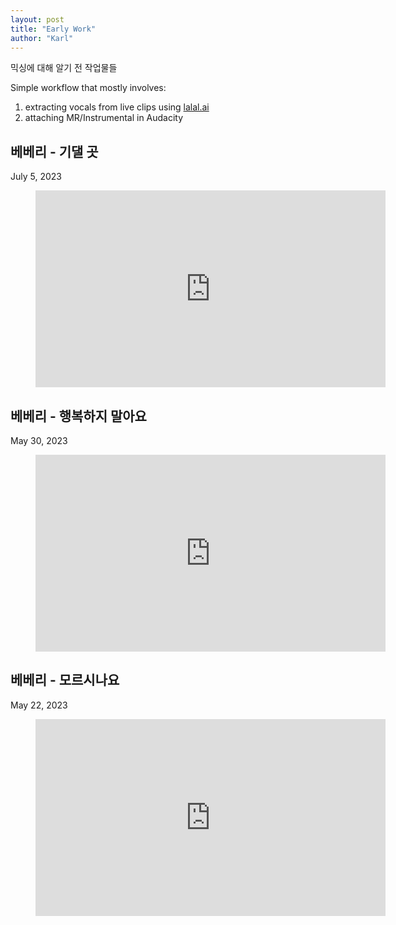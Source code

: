 ```yaml
---
layout: post
title: "Early Work"
author: "Karl"
---
```


믹싱에 대해 알기 전 작업물들

Simple workflow that mostly involves:
1. extracting vocals from live clips using [lalal.ai](https://www.lalal.ai/)
2. attaching MR/Instrumental in Audacity

## 베베리 - 기댈 곳
July 5, 2023

<figure class="video_container">
    <iframe width="560" height="315" src="https://www.youtube.com/watch?v=lGwgZ-sMIHk" frameborder="0" allowfullscreen></iframe>
</figure>

## 베베리 - 행복하지 말아요
May 30, 2023

<figure class="video_container">
    <iframe width="560" height="315" src="https://www.youtube.com/watch?v=I_tcfduS4TQ" frameborder="0" allowfullscreen></iframe>
</figure>


## 베베리 - 모르시나요
May 22, 2023

<figure class="video_container">
    <iframe width="560" height="315" src="https://www.youtube.com/watch?v=MBH_ppNQzWA" frameborder="0" allowfullscreen></iframe>
</figure>
